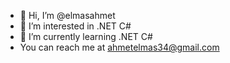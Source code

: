 - 👋 Hi, I’m @elmasahmet
- 👀 I’m interested in .NET C#
- 🌱 I’m currently learning .NET C#
- You can reach me at ahmetelmas34@gmail.com


<!---
elmasahmet/elmasahmet is a ✨ special ✨ repository because its `README.md` (this file) appears on your GitHub profile.
You can click the Preview link to take a look at your changes.
--->
